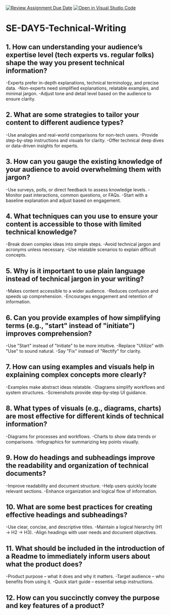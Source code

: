 [![Review Assignment Due Date](https://classroom.github.com/assets/deadline-readme-button-22041afd0340ce965d47ae6ef1cefeee28c7c493a6346c4f15d667ab976d596c.svg)](https://classroom.github.com/a/zsAR-pyY)
[![Open in Visual Studio Code](https://classroom.github.com/assets/open-in-vscode-2e0aaae1b6195c2367325f4f02e2d04e9abb55f0b24a779b69b11b9e10269abc.svg)](https://classroom.github.com/online_ide?assignment_repo_id=18521597&assignment_repo_type=AssignmentRepo)
# SE-DAY5-Technical-Writing
## 1. How can understanding your audience’s expertise level (tech experts vs. regular folks) shape the way you present technical information?

-Experts prefer in-depth explanations, technical terminology, and precise data.
-Non-experts need simplified explanations, relatable examples, and minimal jargon.
-Adjust tone and detail level based on the audience to ensure clarity.

## 2. What are some strategies to tailor your content to different audience types?

-Use analogies and real-world comparisons for non-tech users.
-Provide step-by-step instructions and visuals for clarity.
-Offer technical deep dives or data-driven insights for experts.

## 3. How can you gauge the existing knowledge of your audience to avoid overwhelming them with jargon?

-Use surveys, polls, or direct feedback to assess knowledge levels.
-Monitor past interactions, common questions, or FAQs.
-Start with a baseline explanation and adjust based on engagement.

## 4. What techniques can you use to ensure your content is accessible to those with limited technical knowledge?

-Break down complex ideas into simple steps.
-Avoid technical jargon and acronyms unless necessary.
-Use relatable scenarios to explain difficult concepts.
## 5. Why is it important to use plain language instead of technical jargon in your writing?

-Makes content accessible to a wider audience.
-Reduces confusion and speeds up comprehension.
-Encourages engagement and retention of information.

## 6. Can you provide examples of how simplifying terms (e.g., "start" instead of "initiate") improves comprehension?

-Use "Start" instead of "Initiate" to be more intuitive.
-Replace "Utilize" with "Use" to sound natural.
-Say "Fix" instead of "Rectify" for clarity.
## 7. How can using examples and visuals help in explaining complex concepts more clearly?

-Examples make abstract ideas relatable.
-Diagrams simplify workflows and system structures.
-Screenshots provide step-by-step UI guidance.
## 8. What types of visuals (e.g., diagrams, charts) are most effective for different kinds of technical information?

-Diagrams for processes and workflows.
-Charts to show data trends or comparisons.
-Infographics for summarizing key points visually.

## 9. How do headings and subheadings improve the readability and organization of technical documents?

-Improve readability and document structure.
-Help users quickly locate relevant sections.
-Enhance organization and logical flow of information.
## 10. What are some best practices for creating effective headings and subheadings?

-Use clear, concise, and descriptive titles.
-Maintain a logical hierarchy (H1 → H2 → H3).
-Align headings with user needs and document objectives.
## 11. What should be included in the introduction of a Readme to immediately inform users about what the product does?

-Product purpose – what it does and why it matters.
-Target audience – who benefits from using it.
-Quick start guide – essential setup instructions.
## 12. How can you succinctly convey the purpose and key features of a product?

